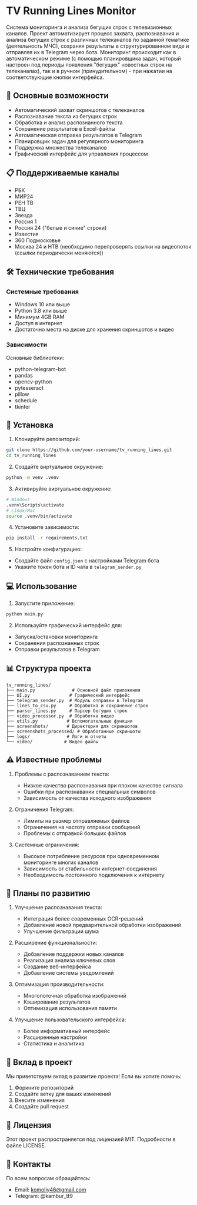 # TV Running Lines Monitor

Система мониторинга и анализа бегущих строк с телевизионных каналов. Проект автоматизирует процесс захвата, распознавания и анализа бегущих строк с различных телеканалов по заданной тематике (деятельность МЧС), сохраняя результаты в структурированном виде и отправляя их в Telegram через бота.
Мониторинг происходит как в автоматическом режиме (с помощью планировщика задач, который настроен под периоды появления "бегущих" новостных строк на телеканалах), так и в ручном (принудительном) - при нажатии на соответствующие кнопки интерфейса.

## 🚀 Основные возможности

- Автоматический захват скриншотов с телеканалов
- Распознавание текста из бегущих строк
- Обработка и анализ распознанного текста
- Сохранение результатов в Excel-файлы
- Автоматическая отправка результатов в Telegram
- Планировщик задач для регулярного мониторинга
- Поддержка множества телеканалов
- Графический интерфейс для управления процессом

## 📋 Поддерживаемые каналы

- РБК
- МИР24
- РЕН ТВ
- ТВЦ
- Звезда
- Россия 1
- Россия 24 ("белые и синие" строки)
- Известия
- 360 Подмосковье
- Москва 24 и НТВ (необходимо перепроверять ссылки на видеопоток (ссылки периодически меняются))

## 🛠 Технические требования

### Системные требования
- Windows 10 или выше
- Python 3.8 или выше
- Минимум 4GB RAM
- Доступ в интернет
- Достаточно места на диске для хранения скриншотов и видео

### Зависимости
Основные библиотеки:
- python-telegram-bot
- pandas
- opencv-python
- pytesseract
- pillow
- schedule
- tkinter

## 🚀 Установка

1. Клонируйте репозиторий:
```bash
git clone https://github.com/your-username/tv_running_lines.git
cd tv_running_lines
```

2. Создайте виртуальное окружение:
```bash
python -m venv .venv
```

3. Активируйте виртуальное окружение:
```bash
# Windows
.venv\Scripts\activate
# Linux/Mac
source .venv/bin/activate
```

4. Установите зависимости:
```bash
pip install -r requirements.txt
```

5. Настройте конфигурацию:
- Создайте файл `config.json` с настройками Telegram бота
- Укажите токен бота и ID чата в `telegram_sender.py`

## 💻 Использование

1. Запустите приложение:
```bash
python main.py
```

2. Используйте графический интерфейс для:
- Запуска/остановки мониторинга
- Сохранения распознанных строк
- Отправки результатов в Telegram


## 📊 Структура проекта

```
tv_running_lines/
├── main.py              # Основной файл приложения
├── UI.py               # Графический интерфейс
├── telegram_sender.py  # Модуль отправки в Telegram
├── lines_to_csv.py     # Обработка и сохранение строк
├── parser_lines.py     # Парсер бегущих строк
├── video_processor.py  # Обработка видео
├── utils.py           # Вспомогательные функции
├── screenshots/       # Директория для скриншотов
├── screenshots_processed/ # Обработанные скриншоты
├── logs/              # Логи и отчеты
└── video/            # Видео файлы
```

## ⚠️ Известные проблемы

1. Проблемы с распознаванием текста:
   - Низкое качество распознавания при плохом качестве сигнала
   - Ошибки при распознавании специальных символов
   - Зависимость от качества исходного изображения

2. Ограничения Telegram:
   - Лимиты на размер отправляемых файлов
   - Ограничения на частоту отправки сообщений
   - Проблемы с отправкой больших файлов

3. Системные ограничения:
   - Высокое потребление ресурсов при одновременном мониторинге многих каналов
   - Зависимость от стабильности интернет-соединения
   - Необходимость постоянного подключения к интернету

## 🔮 Планы по развитию

1. Улучшение распознавания текста:
   - Интеграция более современных OCR-решений
   - Добавление новой предварительной обработки изображений
   - Улучшение фильтрации шума

2. Расширение функциональности:
   - Добавление поддержки новых каналов
   - Реализация анализа ключевых слов
   - Создание веб-интерфейса
   - Добавление системы уведомлений

3. Оптимизация производительности:
   - Многопоточная обработка изображений
   - Кэширование результатов
   - Оптимизация использования памяти

4. Улучшение пользовательского интерфейса:
   - Более информативный интерфейс
   - Расширенные настройки
   - Статистика и аналитика

## 🤝 Вклад в проект

Мы приветствуем вклад в развитие проекта! Если вы хотите помочь:

1. Форкните репозиторий
2. Создайте ветку для ваших изменений
3. Внесите изменения
4. Создайте pull request

## 📝 Лицензия

Этот проект распространяется под лицензией MIT. Подробности в файле LICENSE.

## 📧 Контакты

По всем вопросам обращайтесь:
- Email: komoliy46@gmail.com
- Telegram: @kambur_tt9
